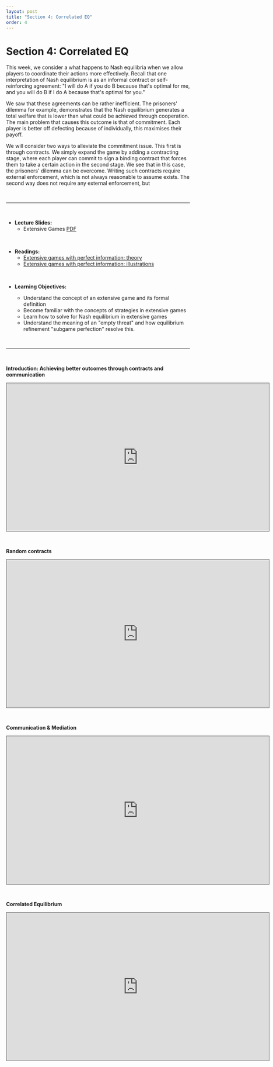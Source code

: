 ```yaml
---
layout: post
title: "Section 4: Correlated EQ"
order: 4 
---
```


# Section 4: Correlated EQ

This week, we consider a what happens to  Nash equilibria when we allow players to coordinate their actions more effectively. Recall that one interpretation of Nash equilibrium is as an informal contract or self-reinforcing agreement: "I will do A if you do B because that's optimal for me, and you will do B if I do A because that's optimal for you." 

We saw that these agreements can be rather inefficient. The prisoners' dilemma for example, demonstrates that the Nash equilibrium generates a total welfare that is lower than what could be achieved through cooperation. The main problem that causes this outcome is that of commitment. Each player is better off defecting because of individually, this maximises their payoff. 

We will consider two ways to alleviate the commitment issue. This first is through contracts. We simply expand the game by adding a contracting stage, where each player can commit to sign a binding contract that forces them to take a certain action in the second stage. We see that in this case, the prisoners' dilemma can be overcome. Writing such contracts require external enforcement, which is not always reasonable to assume exists. The second way does not require any external enforcement, but 

<br>

---

<br>
  
- **Lecture Slides:**  
  - Extensive Games [PDF](https://drive.google.com/uc?export=download&id=1NlDvOZhW5ZdEWxOg8UzDY_EYCoFfcd8h)
  

<br>

- **Readings:**
  *   [Extensive games with perfect information: theory](https://www.economics.utoronto.ca/osborne/igt/igtChapter5.pdf)
  *   [Extensive games with perfect information: illustrations](https://www.economics.utoronto.ca/osborne/igt/igtChapter6.pdf)



<br>

- **Learning Objectives:**
  
  - Understand the concept of an extensive game and its formal definition
  - Become familiar with the concepts of   strategies in extensive games
  - Learn how to solve for Nash equilibrium in extensive games
  - Understand the meaning of an "empty threat" and how equilibrium refinement "subgame perfection" resolve this.
  


<br>

--- 

<br>

**Introduction: Achieving better outcomes through contracts and communication**
<br>

<iframe src="https://york.cloud.panopto.eu/Panopto/Pages/Embed.aspx?id=a59571ed-2919-4358-acbb-ade301262d56&autoplay=false&offerviewer=true&showtitle=false&showbrand=false&captions=false&interactivity=all" height="405" width="720" style="border: 1px solid #464646;" allowfullscreen allow="autoplay"></iframe></p>
<br>


**Random contracts**

<iframe src="https://york.cloud.panopto.eu/Panopto/Pages/Embed.aspx?id=72479b63-2a06-4378-926d-ade400d53148&autoplay=false&offerviewer=true&showtitle=false&showbrand=false&captions=false&interactivity=all" height="405" width="720" style="border: 1px solid #464646;" allowfullscreen allow="autoplay"></iframe></p>

<br>

**Communication & Mediation**

<iframe src="https://york.cloud.panopto.eu/Panopto/Pages/Embed.aspx?id=f9016302-e408-42e0-8269-ade60108bf86&autoplay=false&offerviewer=true&showtitle=false&showbrand=false&captions=false&interactivity=all" height="405" width="720" style="border: 1px solid #464646;" allowfullscreen allow="autoplay"></iframe></p>

<br>

**Correlated Equilibrium**

<iframe src="https://york.cloud.panopto.eu/Panopto/Pages/Embed.aspx?id=5aba3a0a-e973-430e-b7e5-ade6010ccd4d&autoplay=false&offerviewer=true&showtitle=false&showbrand=false&captions=false&interactivity=all" height="405" width="720" style="border: 1px solid #464646;" allowfullscreen allow="autoplay"></iframe></p>